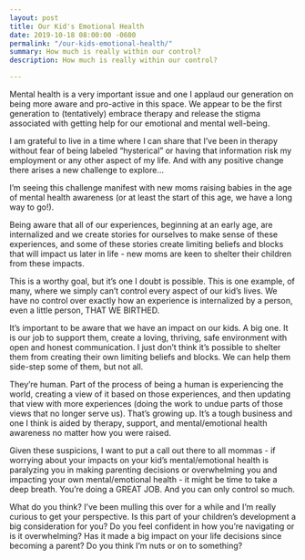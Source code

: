 ```yaml
---
layout: post
title: Our Kid's Emotional Health
date: 2019-10-18 08:00:00 -0600
permalink: "/our-kids-emotional-health/"
summary: How much is really within our control?
description: How much is really within our control?

---
```

Mental health is a very important issue and one I applaud our generation on being more aware and pro-active in this space. We appear to be the first generation to (tentatively) embrace therapy and release the stigma associated with getting help for our emotional and mental well-being.

I am grateful to live in a time where I can share that I’ve been in therapy without fear of being labeled “hysterical” or having that information risk my employment or any other aspect of my life. And with any positive change there arises a new challenge to explore…

I’m seeing this challenge manifest with new moms raising babies in the age of mental health awareness (or at least the start of this age, we have a long way to go!).

Being aware that all of our experiences, beginning at an early age, are internalized and we create stories for ourselves to make sense of these experiences, and some of these stories create limiting beliefs and blocks that will impact us later in life - new moms are keen to shelter their children from these impacts.

This is a worthy goal, but it’s one I doubt is possible. This is one example, of many, where we simply can’t control every aspect of our kid’s lives. We have no control over exactly how an experience is internalized by a person, even a little person, THAT WE BIRTHED.

It’s important to be aware that we have an impact on our kids. A big one. It is our job to support them, create a loving, thriving, safe environment with open and honest communication. I just don’t think it’s possible to shelter them from creating their own limiting beliefs and blocks. We can help them side-step some of them, but not all.

They’re human. Part of the process of being a human is experiencing the world, creating a view of it based on those experiences, and then updating that view with more experiences (doing the work to undue parts of those views that no longer serve us). That’s growing up. It’s a tough business and one I think is aided by therapy, support, and mental/emotional health awareness no matter how you were raised.

Given these suspicions, I want to put a call out there to all mommas - if worrying about your impacts on your kid’s mental/emotional health is paralyzing you in making parenting decisions or overwhelming you and impacting your own mental/emotional health - it might be time to take a deep breath. You’re doing a GREAT JOB. And you can only control so much.

What do you think? I’ve been mulling this over for a while and I’m really curious to get your perspective. Is this part of your children’s development a big consideration for you? Do you feel confident in how you’re navigating or is it overwhelming? Has it made a big impact on your life decisions since becoming a parent? Do you think I’m nuts or on to something?